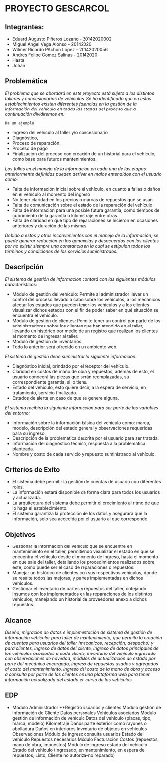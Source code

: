 # PROYECTO GESCARCOL

## Integrantes:
- Eduard Augusto Piñeros Lozano - 20142020002
- Miguel Angel Vega Alonso - 20142020
- Wilmer Ricardo PAchón López - 20142020056
- Andres Felipe Gomez Salinas - 20142020
- Hasta
- Johan

## Problemática
_El problema que se abordará en este proyecto está sujeto a los distintos talleres y concesionarios de vehículos. Se ha identificado que en estos establecimientos existen diferentes falencias  en la gestión de la información del vehículo en todas las etapas del proceso que  a continuación dividiremos en:_
```
Da un ejemplo
```
* Ingreso del vehículo al taller y/o concesionario
* Diagnóstico, 
* Proceso de reparación. 
* Proceso de pago
* Finalización del proceso con creación de un historial para el vehículo, como base para futuros mantenimientos.

_Los fallos en el manejo de la información en cada una de las etapas anteriormente definidas pueden derivar en malos entendidos con el usuario como:_

* Falta de información inicial sobre el vehículo, en cuanto a  fallas o daños en el vehículo al momento del ingreso
* No tener claridad en los precios o marcas de repuestos que se usan
* Falta de comunicación sobre el estado de la reparación del vehículo
* Falta de información para una posible futura garantía, como tiempos de cubrimiento de la garantía o kilometraje entre otras.
* Falta de claridad en qué tipo de reparaciones se hicieron en ocasiones anteriores y duración de las mismas

_Debido a estos y otros inconvenientes con el manejo de la información, se puede generar reducción en las ganancias y desacuerdos con los clientes por no existir siempre una constancia en la cual se estipulan todos los términos y condiciones de los servicios suministrados._

## Descripción
_El sistema de gestión de información contará con las siguientes módulos característicos:_

* Módulo de gestión del vehículo: Permite al administrador llevar un control del proceso llevado a cabo sobre los vehículos, a los mecánicos afectar los estados que pueden tener los vehículos y a los clientes visualizar dichos estados con el fin de poder saber en qué situación se encuentra el vehículo.
* Módulo de gestión de clientes: Permite tener un control por parte de los administradores sobre los clientes que han atendido en el taller, llevando un histórico por medio de un registro que realizan los clientes al momento de ingresar al taller.
* Módulo de gestión de inventarios
* Todo lo anterior será ofrecido en un ambiente web.

_El sistema de gestión debe suministrar la siguiente información:_

* Diagnóstico inicial, brindado por el receptor del vehículo.
* Claridad en costos de mano de obra y repuestos, además de esto, el usuario conocerá las piezas que serán reemplazadas, su correspondiente garantía, si lo tiene. 
* Estado del vehículo, esto quiere decir, a la espera de servicio, en tratamiento, servicio finalizado.
* Estados de alerta en caso de que se genere alguna.

_El sistema recibirá la siguiente información para ser parte de las variables del entorno:_

* Información sobre la información básica del vehículo como: marca, modelo, descripción del estado general y observaciones requeridas para su ingreso.
* Descripción de la problemática descrita por el usuario para ser tratada.
* Información del diagnóstico técnico, respuesta a la problemática planteada.
* Nombre y costo de cada servicio y repuesto suministrado al vehículo.

## Criterios de Exito
* El sistema debe permitir la gestión de cuentas de usuario con diferentes roles.
* La información estará disponible de forma clara para todos los usuarios y actualizada.
* La arquitectura del sistema debe permitir el crecimiento al ritmo de que lo haga el establecimiento.
* El sistema garantiza la protección de los datos y asegurara que la información, solo sea accedida por el usuario al que corresponde.

## Objetivos
* Gestionar la información del vehículo que se encuentre en mantenimiento en el taller, permitiendo visualizar el estado en que se encuentra el vehículo desde el momento de ingreso, hasta el momento en que sale del taller, detallando los procedimientos realizados sobre este, como puede ser el caso de reparaciones o  repuestos.
* Manejar un histórico de clientes con sus respectivos vehículos, donde se resalte todos las mejoras, y partes implementadas en dichos vehículos.
* Gestionar el inventario de partes y repuestos del taller, cotejando insumos con los implementados en las reparaciones de los distintos vehículos, manejando un historial de proveedores anexo a dichos repuestos.

## Alcance
_Diseño, migración de datos e implementación de sistema de gestión de información vehicular para taller de mantenimiento, que permita la creación de cuentas para usuarios del taller (mecanicos, recepción, despacho) y para clientes, ingreso de datos del cliente, ingreso de datos principales de los vehículos asociados a cada cliente, inventario del vehículo ingresado con observaciones de novedad, módulos de actualización de estado por parte del mecánico encargado, ingreso de repuestos usados y agregados al costo del mantenimiento, ingreso del costo de la mano de obra y acceso a consulta por parte de los clientes en una plataforma web para tener información actualizada del estado en curso de los vehículos._

## EDP
* Módulo Administrador
**Registro usuarios y clientes
Módulo gestión de información de Cliente
Datos personales
Vehículos asociados
Módulo gestión de información de vehículo
Datos del vehículo (placas, tipo, marca, modelo)
Kilometraje
Daños parte exterior como rayones o abolladura
Daños en interiores
Inventario de objetos en vehículos
Observaciones
Módulo de ingreso consulta usuarios
Estado del vehículo
Repuestos necesarios
Módulo Facturación
Costos (repuestos, mano de obra, impuestos)
Módulo de ingreso estado del vehículo
Estado del vehículo (Ingresado, en mantenimiento, en espera de repuestos, Listo, Cliente no autoriza-no reparado)






